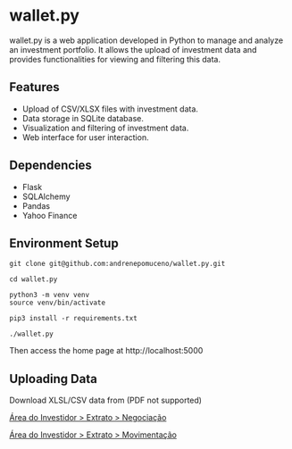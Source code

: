 # wallet.py

wallet.py is a web application developed in Python to manage and analyze an investment portfolio. It allows the upload of investment data and provides functionalities for viewing and filtering this data.

## Features

- Upload of CSV/XLSX files with investment data.
- Data storage in SQLite database.
- Visualization and filtering of investment data.
- Web interface for user interaction.

## Dependencies

- Flask
- SQLAlchemy
- Pandas
- Yahoo Finance

## Environment Setup

```shell
git clone git@github.com:andrenepomuceno/wallet.py.git

cd wallet.py

python3 -m venv venv
source venv/bin/activate

pip3 install -r requirements.txt

./wallet.py 
```

Then access the home page at http://localhost:5000

## Uploading Data

Download XLSL/CSV data from (PDF not supported)

[Área do Investidor > Extrato > Negociação](https://www.investidor.b3.com.br/extrato/negociacao)

[Área do Investidor > Extrato > Movimentação](https://www.investidor.b3.com.br/extrato/movimentacao)
